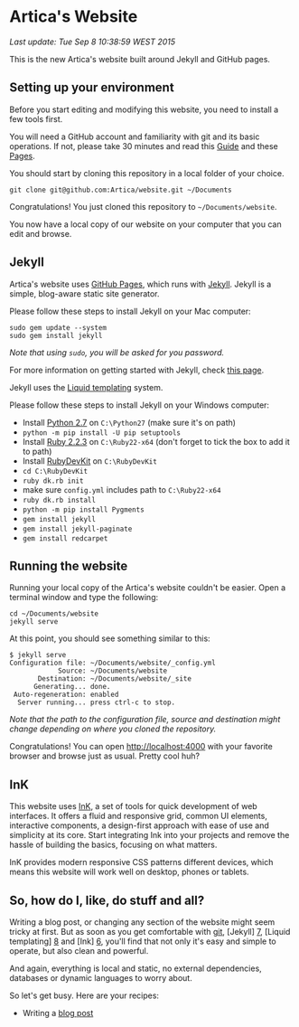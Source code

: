 Artica's Website
================

*Last update: Tue Sep  8 10:38:59 WEST 2015*

This is the new Artica's website built around Jekyll and GitHub pages.

Setting up your environment
---------------------------

Before you start editing and modifying this website, you need to install a few tools first.

You will need a GitHub account and familiarity with git and its basic operations. If not, please take 30 minutes and read this [Guide][2] and these [Pages][3].

You should start by cloning this repository in a local folder of your choice.

```
git clone git@github.com:Artica/website.git ~/Documents
```

Congratulations! You just cloned this repository to `~/Documents/website`.

You now have a local copy of our website on your computer that you can edit and browse.

Jekyll
------

Artica's website uses [GitHub Pages][1], which runs with [Jekyll][4]. Jekyll is a simple, blog-aware static site generator. 

Please follow these steps to install Jekyll on your Mac computer:

```
sudo gem update --system
sudo gem install jekyll
```

*Note that using `sudo`, you will be asked for you password.*

For more information on getting started with Jekyll, check [this page][5].

Jekyll uses the [Liquid templating][8] system.

Please follow these steps to install Jekyll on your Windows computer:
* Install [Python 2.7][11] on `C:\Python27` (make sure it's on path)
* `python -m pip install -U pip setuptools`
* Install [Ruby 2.2.3][9] on `C:\Ruby22-x64` (don't forget to tick the box to add it to path)
* Install [RubyDevKit][10] on `C:\RubyDevKit`
* `cd C:\RubyDevKit`
* `ruby dk.rb init`
* make sure `config.yml` includes path to `C:\Ruby22-x64`
* `ruby dk.rb install`
* `python -m pip install Pygments`
* `gem install jekyll`
* `gem install jekyll-paginate`
* `gem install redcarpet`


Running the website
-------------------

Running your local copy of the Artica's website couldn't be easier. Open a terminal window and type the following:

```
cd ~/Documents/website
jekyll serve
```

At this point, you should see something similar to this:

```
$ jekyll serve 
Configuration file: ~/Documents/website/_config.yml
            Source: ~/Documents/website
       Destination: ~/Documents/website/_site
      Generating... done.
 Auto-regeneration: enabled
  Server running... press ctrl-c to stop.
```

*Note that the path to the configuration file, source and destination might change depending on where you cloned the repository.*

Congratulations! You can open [http://localhost:4000](http://localhost:4000) with your favorite browser and browse just as usual. Pretty cool huh?

InK
---

This website uses [InK][6], a set of tools for quick development of web interfaces. It offers a fluid and responsive grid, common UI elements, interactive components, a design-first approach with ease of use and simplicity at its core. Start integrating Ink into your projects and remove the hassle of building the basics, focusing on what matters.

InK provides modern responsive CSS patterns different devices, which means this website will work well on desktop, phones or tablets.

So, how do I, like, do stuff and all?
-------------------------------------

Writing a blog post, or changing any section of the website might seem tricky at first. But as soon as you get comfortable with [git][3], [Jekyll] [7], [Liquid templating] [8] and [Ink] [6], you'll find that not only it's easy and simple to operate, but also clean and powerful. 

And again, everything is local and static, no external dependencies, databases or dynamic languages to worry about.

So let's get busy. Here are your recipes:

 * Writing a [blog post](BLOGPOST.md)

[1]: http://pages.github.com/                                        "GitHub Pages"
[2]: https://help.github.com/articles/set-up-git                     "Set Up Git"
[3]: https://help.github.com/categories/19/articles                  "Using Git"
[4]: https://help.github.com/articles/using-jekyll-with-pages        "Using Jekyll with Pages"
[5]: http://jekyllrb.com/docs/installation/                          "Jekyll Installation"
[6]: http://ink.sapo.pt/                                             "InK - Interface Kit"
[7]: http://jekyllrb.com/                                            "Jekyll"
[8]: https://github.com/Shopify/liquid/wiki/Liquid-for-Designers     "Liquid templating"
[9]: http://dl.bintray.com/oneclick/rubyinstaller/rubyinstaller-2.2.3-x64.exe "Ruby 2.2.3"
[10]: http://dl.bintray.com/oneclick/rubyinstaller/DevKit-mingw64-64-4.7.2-20130224-1432-sfx.exe "RubyDevKit"
[11]: https://www.python.org/download/releases/2.7/ "Python 2.7"
